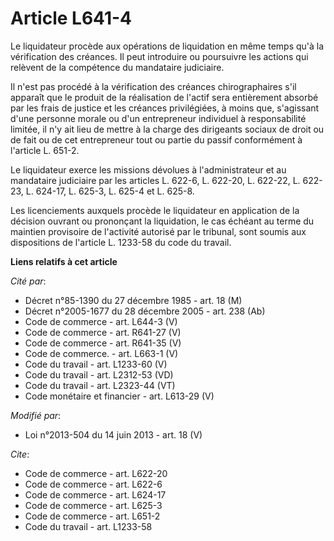 # Article L641-4

Le liquidateur procède aux opérations de liquidation en même temps qu'à la vérification des créances. Il peut introduire ou
poursuivre les actions qui relèvent de la compétence du mandataire judiciaire. 

Il n'est pas procédé à la vérification des créances chirographaires s'il apparaît que le produit de la réalisation de l'actif
sera entièrement absorbé par les frais de justice et les créances privilégiées, à moins que, s'agissant d'une personne morale
ou d'un entrepreneur individuel à responsabilité limitée, il n'y ait lieu de mettre à la charge des dirigeants sociaux de
droit ou de fait ou de cet entrepreneur tout ou partie du passif conformément à l'article L. 651-2. 

Le liquidateur exerce les missions dévolues à l'administrateur et au mandataire judiciaire par les articles L. 622-6, L.
622-20, L. 622-22, L. 622-23, L. 624-17, L. 625-3, L. 625-4 et L. 625-8. 

Les licenciements auxquels procède le liquidateur en application de la décision ouvrant ou prononçant la liquidation, le cas
échéant au terme du maintien provisoire de l'activité autorisé par le tribunal, sont soumis aux dispositions de l'article L.
1233-58 du code du travail.

**Liens relatifs à cet article**

_Cité par_:

  - Décret n°85-1390 du 27 décembre 1985 - art. 18 (M)
  - Décret n°2005-1677 du 28 décembre 2005 - art. 238 (Ab)
  - Code de commerce - art. L644-3 (V)
  - Code de commerce - art. R641-27 (V)
  - Code de commerce - art. R641-35 (V)
  - Code de commerce. - art. L663-1 (V)
  - Code du travail - art. L1233-60 (V)
  - Code du travail - art. L2312-53 (VD)
  - Code du travail - art. L2323-44 (VT)
  - Code monétaire et financier - art. L613-29 (V)

_Modifié par_:

  - Loi n°2013-504 du 14 juin 2013 - art. 18 (V)

_Cite_:

  - Code de commerce - art. L622-20
  - Code de commerce - art. L622-6
  - Code de commerce - art. L624-17
  - Code de commerce - art. L625-3
  - Code de commerce - art. L651-2
  - Code du travail - art. L1233-58
